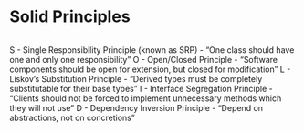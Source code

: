# Solid Principles
###### 
S - Single Responsibility Principle (known as SRP) - “One class should have one and only one responsibility”
O - Open/Closed Principle - “Software components should be open for extension, but closed for modification”
L - Liskov’s Substitution Principle - “Derived types must be completely substitutable for their base types”
I - Interface Segregation Principle - “Clients should not be forced to implement unnecessary methods which they will not use” 
D - Dependency Inversion Principle - “Depend on abstractions, not on concretions”
